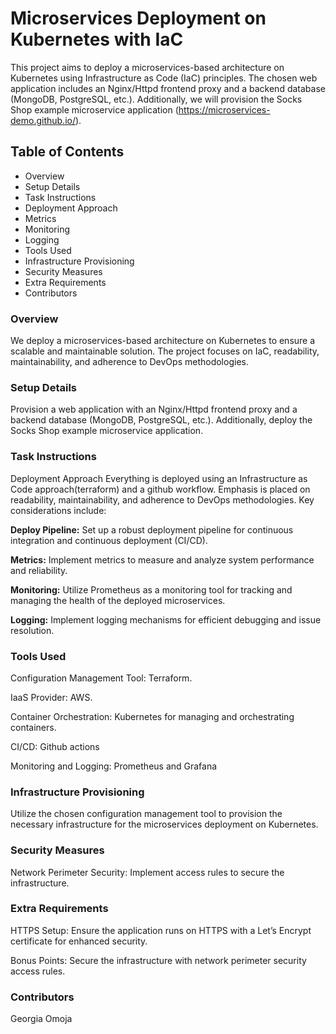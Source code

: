 # Microservices Deployment on Kubernetes with IaC
This project aims to deploy a microservices-based architecture on Kubernetes using Infrastructure as Code (IaC) principles. The chosen web application includes an Nginx/Httpd frontend proxy and a backend database (MongoDB, PostgreSQL, etc.). Additionally, we will provision the Socks Shop example microservice application (https://microservices-demo.github.io/).

## Table of Contents
- Overview
- Setup Details
- Task Instructions
- Deployment Approach
- Metrics
- Monitoring
- Logging
- Tools Used
- Infrastructure Provisioning
- Security Measures
- Extra Requirements
- Contributors

### Overview
We deploy a microservices-based architecture on Kubernetes to ensure a scalable and maintainable solution. The project focuses on IaC, readability, maintainability, and adherence to DevOps methodologies.

### Setup Details
Provision a web application with an Nginx/Httpd frontend proxy and a backend database (MongoDB, PostgreSQL, etc.). Additionally, deploy the Socks Shop example microservice application.

### Task Instructions
Deployment Approach
Everything is deployed using an Infrastructure as Code approach(terraform) and a github workflow. Emphasis is placed on readability, maintainability, and adherence to DevOps methodologies. Key considerations include:

**Deploy Pipeline:** Set up a robust deployment pipeline for continuous integration and continuous deployment (CI/CD).

**Metrics:** Implement metrics to measure and analyze system performance and reliability.

**Monitoring:** Utilize Prometheus as a monitoring tool for tracking and managing the health of the deployed microservices.

**Logging:** Implement logging mechanisms for efficient debugging and issue resolution.

### Tools Used

Configuration Management Tool: Terraform.

IaaS Provider: AWS.

Container Orchestration: Kubernetes for managing and orchestrating containers.

CI/CD: Github actions

Monitoring and Logging: Prometheus and Grafana

### Infrastructure Provisioning
Utilize the chosen configuration management tool to provision the necessary infrastructure for the microservices deployment on Kubernetes.

### Security Measures
Network Perimeter Security: Implement access rules to secure the infrastructure.

### Extra Requirements
HTTPS Setup: Ensure the application runs on HTTPS with a Let’s Encrypt certificate for enhanced security.

Bonus Points: Secure the infrastructure with network perimeter security access rules.

### Contributors
Georgia Omoja

